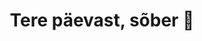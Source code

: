 
<h1 align="center"> Tere päevast, sõber 👋


<!-- 
## A description of what the project is for.

This should answer a short list of basic questions:

* **What is this repo or project?** (You can reuse the repo description you used earlier because this section doesn’t have to be long.)
* **How does it work?**
* **Who will use this repo or project?**
* **What is the goal of this project?**  
<!-- I enjoy training machine learning models, finding features in data, and building nice looking graphs. I also like to analyze data using statistical methods to validate hypotheses. Roughly speaking, I am in love with Data Science)

I regularly participate in Data Science hackathons and programming competitions, attend conferences and meetups on data analysis.

In my free time, I go in for sports, watch films in English, read scientific books and articles. And I just like to have a good time with friends)

My telegram channel: https://t.me/eboutdatascience -->
